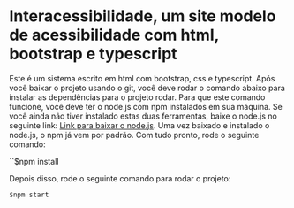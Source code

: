 # Interacessibilidade, um site modelo de acessibilidade com html, bootstrap e typescript
Este é um sistema escrito em html com bootstrap, css e typescript.
Após você baixar o projeto usando o git, você deve rodar o comando abaixo para instalar as dependências para o projeto rodar.
Para que este comando funcione, você deve ter o node.js com npm instalados em sua máquina. Se você ainda não tiver instalado estas duas ferramentas, baixe o node.js no seguinte link:
[Link para baixar o node.js](https://nodejs.org/pt-br/download/).
Uma vez baixado e instalado o node.js, o npm já vem por padrão. Com tudo pronto, rode o seguinte comando:

``$npm install

Depois disso, rode o seguinte comando para rodar o projeto:

`$npm start`